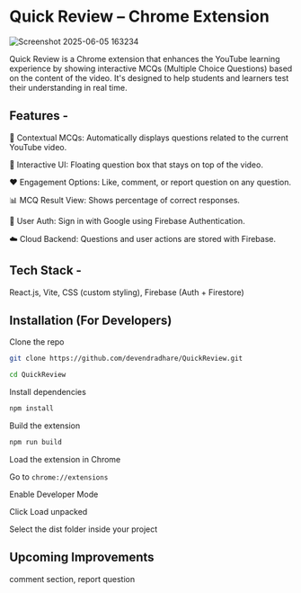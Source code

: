 #  Quick Review – Chrome Extension
![Screenshot 2025-06-05 163234](https://github.com/user-attachments/assets/12dfcb92-4d2b-4b21-8515-90d234372039)

Quick Review is a Chrome extension that enhances the YouTube learning experience by showing interactive MCQs (Multiple Choice Questions) based on the content of the video. It's designed to help students and learners test their understanding in real time.

## Features -
📌 Contextual MCQs: Automatically displays questions related to the current YouTube video.

💬 Interactive UI: Floating question box that stays on top of the video.

❤️ Engagement Options: Like, comment, or report question on any question.

📊 MCQ Result View: Shows percentage of correct responses.

🔐 User Auth: Sign in with Google using Firebase Authentication.

☁️ Cloud Backend: Questions and user actions are stored with Firebase.


## Tech Stack -
React.js, Vite, CSS (custom styling), Firebase (Auth + Firestore)


## Installation (For Developers)
Clone the repo

```bash
git clone https://github.com/devendradhare/QuickReview.git
```
```bash
cd QuickReview
```

Install dependencies
```bash
npm install
```
Build the extension

```bash
npm run build
```
Load the extension in Chrome

Go to ```chrome://extensions ```

Enable Developer Mode

Click Load unpacked

Select the dist folder inside your project

## Upcoming Improvements
comment section, report question
